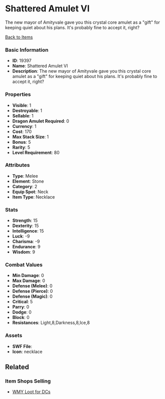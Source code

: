 # Shattered Amulet VI

The new mayor of Amityvale gave you this crystal core amulet as a "gift" for keeping quiet about his plans. It's probably fine to accept it, right?

[Back to Items](../items.md)

### Basic Information

- **ID**: 19397
- **Name**: Shattered Amulet VI
- **Description**: The new mayor of Amityvale gave you this crystal core amulet as a &quot;gift&quot; for keeping quiet about his plans. It&#039;s probably fine to accept it, right?

### Properties

- **Visible**: 1
- **Destroyable**: 1
- **Sellable**: 1
- **Dragon Amulet Required**: 0
- **Currency**: 1
- **Cost**: 170
- **Max Stack Size**: 1
- **Bonus**: 5
- **Rarity**: 5
- **Level Requirement**: 80

### Attributes

- **Type**: Melee
- **Element**: Stone
- **Category**: 2
- **Equip Spot**: Neck
- **Item Type**: Necklace

### Stats

- **Strength**: 15
- **Dexterity**: 15
- **Intelligence**: 15
- **Luck**: -9
- **Charisma**: -9
- **Endurance**: 9
- **Wisdom**: 9

### Combat Values

- **Min Damage**: 0
- **Max Damage**: 0
- **Defense (Melee)**: 0
- **Defense (Pierce)**: 0
- **Defense (Magic)**: 0
- **Critical**: 5
- **Parry**: 0
- **Dodge**: 0
- **Block**: 0
- **Resistances**: Light,8,Darkness,8,Ice,8

### Assets

- **SWF File**: 
- **Icon**: necklace

## Related

### Item Shops Selling

- [WMY Loot for DCs](../item-shops/654-wmy-loot-for-dcs.md)

